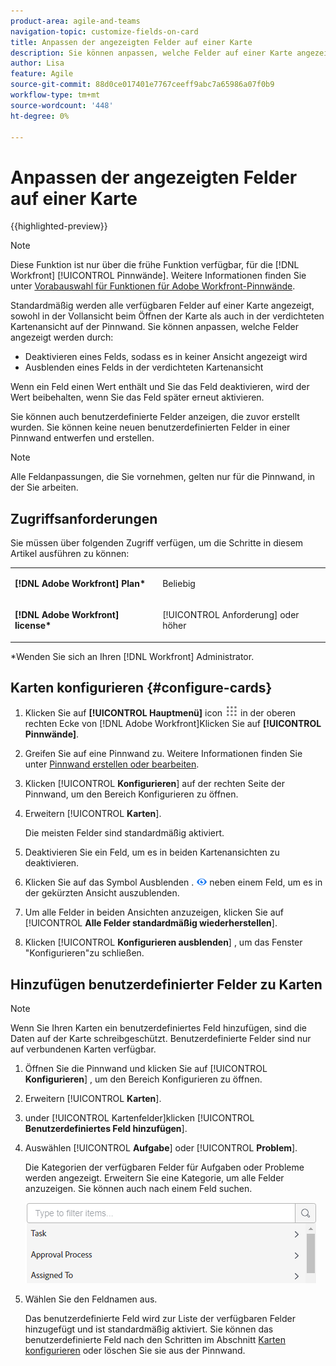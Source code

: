 ```yaml
---
product-area: agile-and-teams
navigation-topic: customize-fields-on-card
title: Anpassen der angezeigten Felder auf einer Karte
description: Sie können anpassen, welche Felder auf einer Karte angezeigt werden, indem Sie ein Feld deaktivieren, damit es nicht in der vollständigen Karten- oder gekürzten Ansicht angezeigt wird, oder ein Feld in der gekürzten Kartenansicht ausblenden.
author: Lisa
feature: Agile
source-git-commit: 88d0ce017401e7767ceeff9abc7a65986a07f0b9
workflow-type: tm+mt
source-wordcount: '448'
ht-degree: 0%

---
```



# Anpassen der angezeigten Felder auf einer Karte

{{highlighted-preview}}

>[!NOTE]
>
>Diese Funktion ist nur über die frühe Funktion verfügbar, für die [!DNL Workfront] [!UICONTROL Pinnwände]. Weitere Informationen finden Sie unter [Vorabauswahl für Funktionen für Adobe Workfront-Pinnwände](/help/quicksilver/agile/get-started-with-boards/boards-early-feature-opt-in.md).

Standardmäßig werden alle verfügbaren Felder auf einer Karte angezeigt, sowohl in der Vollansicht beim Öffnen der Karte als auch in der verdichteten Kartenansicht auf der Pinnwand. Sie können anpassen, welche Felder angezeigt werden durch:

* Deaktivieren eines Felds, sodass es in keiner Ansicht angezeigt wird
* Ausblenden eines Felds in der verdichteten Kartenansicht

Wenn ein Feld einen Wert enthält und Sie das Feld deaktivieren, wird der Wert beibehalten, wenn Sie das Feld später erneut aktivieren.

Sie können auch benutzerdefinierte Felder anzeigen, die zuvor erstellt wurden. Sie können keine neuen benutzerdefinierten Felder in einer Pinnwand entwerfen und erstellen.

>[!NOTE]
>
>Alle Feldanpassungen, die Sie vornehmen, gelten nur für die Pinnwand, in der Sie arbeiten.

## Zugriffsanforderungen

Sie müssen über folgenden Zugriff verfügen, um die Schritte in diesem Artikel ausführen zu können:

<table style="table-layout:auto"> 
 <col> 
 </col> 
 <col> 
 </col> 
 <tbody> 
  <tr> 
   <td role="rowheader"><strong>[!DNL Adobe Workfront] Plan*</strong></td> 
   <td> <p>Beliebig</p> </td> 
  </tr> 
  <tr> 
   <td role="rowheader"><strong>[!DNL Adobe Workfront] license*</strong></td> 
   <td> <p>[!UICONTROL Anforderung] oder höher</p> </td> 
  </tr>
   </tbody> 
</table>

&#42;Wenden Sie sich an Ihren [!DNL Workfront] Administrator.

## Karten konfigurieren {#configure-cards}

1. Klicken Sie auf **[!UICONTROL Hauptmenü]** icon ![](assets/main-menu-icon.png) in der oberen rechten Ecke von [!DNL Adobe Workfront]Klicken Sie auf **[!UICONTROL Pinnwände]**.
1. Greifen Sie auf eine Pinnwand zu. Weitere Informationen finden Sie unter [Pinnwand erstellen oder bearbeiten](../../agile/get-started-with-boards/create-edit-board.md).
1. Klicken [!UICONTROL **Konfigurieren**] auf der rechten Seite der Pinnwand, um den Bereich Konfigurieren zu öffnen.
1. Erweitern [!UICONTROL **Karten**].

   Die meisten Felder sind standardmäßig aktiviert.

1. Deaktivieren Sie ein Feld, um es in beiden Kartenansichten zu deaktivieren.
1. Klicken Sie auf das Symbol Ausblenden . ![Symbol &quot;Ausblenden&quot;](assets/eye-hide-icon.png) neben einem Feld, um es in der gekürzten Ansicht auszublenden.
1. Um alle Felder in beiden Ansichten anzuzeigen, klicken Sie auf [!UICONTROL **Alle Felder standardmäßig wiederherstellen**].
1. Klicken [!UICONTROL **Konfigurieren ausblenden**] , um das Fenster &quot;Konfigurieren&quot;zu schließen.

<div class="preview">

## Hinzufügen benutzerdefinierter Felder zu Karten

>[!NOTE]
>
>Wenn Sie Ihren Karten ein benutzerdefiniertes Feld hinzufügen, sind die Daten auf der Karte schreibgeschützt. Benutzerdefinierte Felder sind nur auf verbundenen Karten verfügbar.

1. Öffnen Sie die Pinnwand und klicken Sie auf [!UICONTROL **Konfigurieren**] , um den Bereich Konfigurieren zu öffnen.
1. Erweitern [!UICONTROL **Karten**].
1. under [!UICONTROL Kartenfelder]klicken [!UICONTROL **Benutzerdefiniertes Feld hinzufügen**].
1. Auswählen [!UICONTROL **Aufgabe**] oder [!UICONTROL **Problem**].

   Die Kategorien der verfügbaren Felder für Aufgaben oder Probleme werden angezeigt. Erweitern Sie eine Kategorie, um alle Felder anzuzeigen. Sie können auch nach einem Feld suchen.

   ![Nach benutzerdefinierten Feldern suchen](assets/boards-search-for-custom-field.png)

1. Wählen Sie den Feldnamen aus.

   Das benutzerdefinierte Feld wird zur Liste der verfügbaren Felder hinzugefügt und ist standardmäßig aktiviert. Sie können das benutzerdefinierte Feld nach den Schritten im Abschnitt [Karten konfigurieren](customize-fields-on-card.md#configure-cards) oder löschen Sie sie aus der Pinnwand.

</div>
